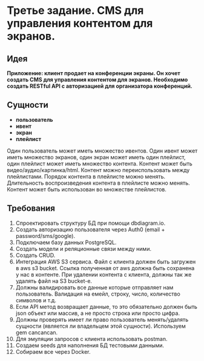 Третье задание. CMS для управления контентом для экранов.
=========================================================

Идея
----

**Приложение: клиент продает на конференции экраны. Он хочет создать CMS для управления контентом для экранов. Необходимо создать RESTful API с авторизацией для организатора конференций.**

Сущности
--------

- **пользователь**
- **ивент**
- **экран**
- **плейлист**

Один пользователь может иметь множество ивентов. Один ивент может иметь множество экранов, один экран может иметь один плейлист, один плейлист может иметь множество контента. Контент может быть видео/аудио/картинка/html. Контент можно переиспользовать между плейлистами. Порядок контента в плейлисте можно менять. Длительность воспроизведения контента в плейлисте можно менять. Контент может быть использован во множестве плейлистов.

Требования
----------

1. Спроектировать структуру БД при помощи dbdiagram.io.
2. Создать авторизацию пользователя через Auth0 (email + password/sms/google).
3. Подключаем базу данных PostgreSQL.
4. Создать модели и реляционные связи между ними.
5. Создать CRUD.
6. Интеграция AWS S3 сервиса. Файл с клиента должен быть загружен в aws s3 bucket. Ссылка полученная от aws должна быть сохранена у нас в контенте. При удалении контента с клиента, должны так же удалять файл на S3 bucket-e.
7. Должны валидировать все данные которые отправляет нам пользователь.  Валидация на емейл, строку, число, количество символов и т.д.
8. Если API метод возвращает данные, то это обязательно должен быть json объект или массив, а не просто строка или просто цифра.
9. Должны проверять имеет ли право пользователь менять/удалять сущности (является ли владельцем этой сущности). Используем gem cancancan. 
10. Для эмуляции запросов с клиента использовать postman.
11. Создаем seeds для наполнения БД тестовыми данными.
12. Собираем все через Docker.